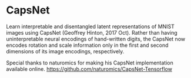 # CapsNet

Learn interpretable and disentangled latent representations of MNIST images using CapsNet (Geoffrey Hinton, 2017 Oct). Rather than having uninterpretable neural encodings of hand-written digits, the CapsNet now encodes rotation and scale information only in the first and second dimensions of its image encodings, respectively. 

Special thanks to naturomics for making his CapsNet implementation available online.
https://github.com/naturomics/CapsNet-Tensorflow

